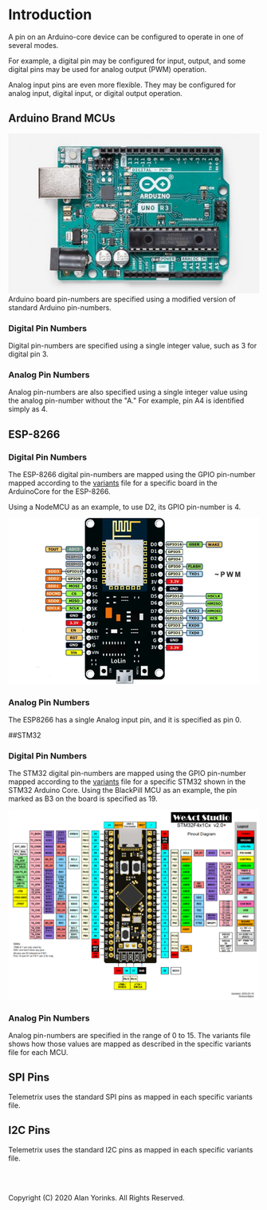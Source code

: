 # Introduction
A pin on an Arduino-core device can be configured to operate in one of several modes.

For example, 
a digital pin may be configured for input, output, and some digital pins may be 
used for analog output (PWM) operation.

Analog input pins
are even more flexible.
They may be configured for analog input, digital input, or digital output operation.

## Arduino Brand MCUs

![](./images/uno.jpg)
Arduino board pin-numbers are specified using a modified version of standard Arduino 
pin-numbers. 

### Digital Pin Numbers
Digital pin-numbers are specified using a single integer value, such as 3 for digital 
pin 3.

### Analog Pin Numbers
Analog pin-numbers are also specified using a single integer value using the analog 
pin-number without the "A." For example, pin A4 is identified simply as 4. 

## ESP-8266
### Digital Pin Numbers

The ESP-8266 digital pin-numbers are mapped using the GPIO pin-number mapped according to 
the 
[variants](https://github.com/esp8266/Arduino/tree/master/variants) file for a specific 
board in the ArduinoCore for the ESP-8266.

Using a NodeMCU as an example, to use D2, its GPIO pin-number is 4.

![](./images/nodemcu.png)

### Analog Pin Numbers
The ESP8266 has a single Analog input pin, and it is specified as pin 0.

##STM32
### Digital Pin Numbers

The STM32 digital pin-numbers are mapped using the GPIO pin-number mapped according to 
the 
[variants](https://github.com/stm32duino/Arduino_Core_STM32/blob/master/variants/STM32F4xx/F411C(C-E)(U-Y)/variant_BLACKPILL_F411CE.h)
file for a specific STM32 shown in the STM32 Arduino Core.
Using the BlackPill MCU as an example, the pin marked as B3 on the board is specified 
as 19.

![](./images/Blackpill_Pinout.png)

### Analog Pin Numbers
Analog pin-numbers are specified in the range of 0 to 15. The variants file shows how 
those values are mapped as described in the specific variants file for each MCU.


## SPI Pins
Telemetrix uses the standard SPI pins as mapped in each specific variants file.

## I2C Pins
Telemetrix uses the standard I2C pins as mapped in each specific variants file.

<br>
<br>


Copyright (C) 2020 Alan Yorinks. All Rights Reserved.
